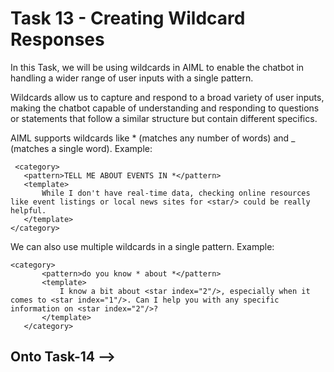 # Task 13 - Creating Wildcard Responses 

In this Task, we will be using wildcards in AIML to enable the chatbot in handling a wider range of user inputs with a single pattern.

 Wildcards allow us to capture and respond to a broad variety of user inputs, making the chatbot capable of understanding and responding to questions or statements that follow a similar structure but contain different specifics.

 AIML supports wildcards like * (matches any number of words) and _ (matches a single word). Example:
 ```
  <category>
    <pattern>TELL ME ABOUT EVENTS IN *</pattern>
    <template>
        While I don't have real-time data, checking online resources like event listings or local news sites for <star/> could be really helpful.
    </template>
</category>
 ```
We can also use multiple wildcards in a single pattern. Example:
 ```
<category>
        <pattern>do you know * about *</pattern>
        <template>
            I know a bit about <star index="2"/>, especially when it comes to <star index="1"/>. Can I help you with any specific information on <star index="2"/>?
        </template>
    </category>
 ```


## Onto Task-14 -->
